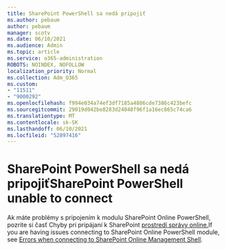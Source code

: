 ```yaml
---
title: SharePoint PowerShell sa nedá pripojiť
ms.author: pebaum
author: pebaum
manager: scotv
ms.date: 06/10/2021
ms.audience: Admin
ms.topic: article
ms.service: o365-administration
ROBOTS: NOINDEX, NOFOLLOW
localization_priority: Normal
ms.collection: Adm_O365
ms.custom:
- "11511"
- "9000292"
ms.openlocfilehash: f994e034a74ef3df7185a4886cde7386c423befc
ms.sourcegitcommit: 29019d042be8283d24048f96f1a16ec865c74ca6
ms.translationtype: MT
ms.contentlocale: sk-SK
ms.lasthandoff: 06/10/2021
ms.locfileid: "52897416"
---
```

# <a name="sharepoint-powershell-unable-to-connect"></a><span data-ttu-id="87527-102">SharePoint PowerShell sa nedá pripojiť</span><span class="sxs-lookup"><span data-stu-id="87527-102">SharePoint PowerShell unable to connect</span></span>

<span data-ttu-id="87527-103">Ak máte problémy s pripojením k modulu SharePoint Online PowerShell, pozrite si časť Chyby pri pripájaní k SharePoint [prostredí správy online.](/sharepoint/troubleshoot/administration/errors-connecting-to-management-shell)</span><span class="sxs-lookup"><span data-stu-id="87527-103">If you are having issues connecting to SharePoint Online PowerShell module, see [Errors when connecting to SharePoint Online Management Shell](/sharepoint/troubleshoot/administration/errors-connecting-to-management-shell).</span></span>